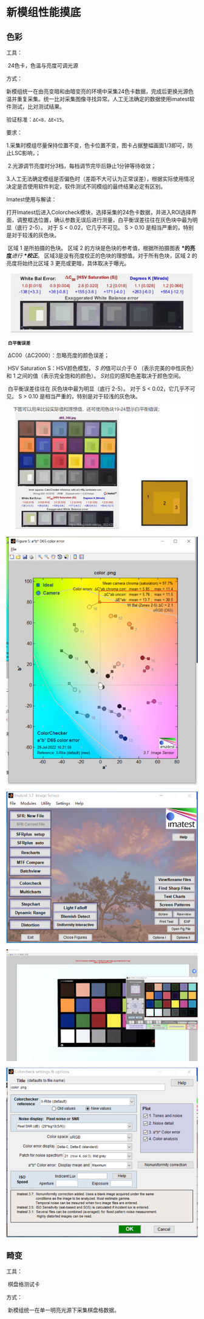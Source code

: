 # 新模组性能摸底

## 色彩

工具：

​	24色卡，色温与亮度可调光源

方式：

​	新模组统一在由亮变暗和由暗变亮的环境中采集24色卡数据，完成后更换光源色温并重复采集。统一比对采集图像寻找异常。人工无法确定的数据使用imatest软件测试，比对测试结果。

验证标准：`ΔC<8，ΔE<15`。

要求：

​	1.采集时模组尽量保持位置不变，色卡位置不变，图卡占据整幅画面1/3即可，防止LSC影响，；

​	2.光源调节亮度时分3档，每档调节完毕后静止1分钟等待收敛；

​	3.人工无法确定模组是否偏色时（差距不大可认为正常误差），根据实际使用情况决定是否使用软件判定，软件测试不同模组的最终结果必定有区别。

Imatest使用与解读：

​	打开Imatest后进入Colorcheck模块，选择采集的24色卡数据，并进入ROI选择界面，调整框选位置，确认参数无误后进行测量，白平衡误差往往在灰色块中最为明显（底行 2-5）。 对于 S < 0.02，它几乎不可见。 S > 0.10 是相当严重的，特别是对于较浅的灰色块。 

​	区域 1 是所拍摄的色块。 区域 2 的方块是色块的参考值，根据所拍摄图表 **\*的亮度***进行 **\*校正***。 区域3是没有亮度校正的色块的理想值。对于所有色块，区域 2 的亮度将始终比区域 3 更亮或更暗，具体取决于曝光。 

![1658977125365](img/1658986850762.png)

​	**`白平衡误差`**

​	ΔC00（ΔC2000）：忽略亮度的颜色误差；

​	HSV Saturation S：HSV颜色模型， *S 的*值可以介于 0 （表示完美的中性灰色）和 1 之间的值（表示完全饱和的颜色）。 *S*对应的感知色差取决于颜色空间。  

​	白平衡误差往往在 灰色块中最为明显（底行 2-5）。 对于 S < 0.02，它几乎不可见。 S > 0.10 是相当严重的，特别是对于较浅的灰色块。 

[^测量结果]: 

![1658976929934](img/1658976929934.png)

[^测量结果]: 测量结果

![1658996627572](img/1658996627572.png)

[^软件全局]: 

![1658905568539](img/1658905568539.png)

[^选择测试ROI]: 

![1658905728031](img/1658905728031.png)

[^选择测量结果单位、图卡格式和其他参数]: 

![1658905801424](img/1658905801424.png)





## 畸变

工具：

​	棋盘格测试卡

方式：

​	新模组统一在单一明亮光源下采集棋盘格数据。